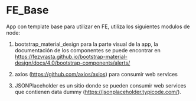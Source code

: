 # FE_Base
App con template base para utilizar en FE, utiliza los siguientes modulos de node:

1) bootstrap_material_design para la parte visual de la app, la documentación de los componentes se puede encontrar en https://fezvrasta.github.io/bootstrap-material-design/docs/4.0/bootstrap-components/alerts/

2) axios (https://github.com/axios/axios) para consumir web services

3) JSONPlaceholder es un sitio donde se pueden consumir web services que contienen data dummy (https://jsonplaceholder.typicode.com/).

